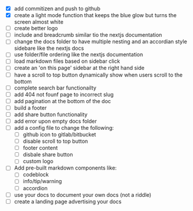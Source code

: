 -   [x] add commitizen and push to github
-   [x] create a light mode function that keeps the blue glow but turns the screen almost white
-   [ ] create better logo
-   [ ] include and breadcrumb similar tio the nextjs documentation
-   [ ] change the docs folder to have multiple nesting and an accordian style sidebare like the nextjs docs
-   [ ] use folder/file ordering like the nextjs documentation
-   [ ] load markdown files based on sidebar click
-   [ ] create an 'on this page' sidebar at the right hand side
-   [ ] have a scroll to top button dynamically show when users scroll to the bottom
-   [ ] complete search bar functionailty
-   [ ] add 404 not founf page to incorrect slug
-   [ ] add pagination at the bottom of the doc
-   [ ] build a footer
-   [ ] add share button functionality
-   [ ] add error upon empty docs folder
-   [ ] add a config file to change the following:
    -   [ ] github icon to gitlab/bitbucket
    -   [ ] disable scroll to top button
    -   [ ] footer content
    -   [ ] disbale share button
    -   [ ] custom logo
-   [ ] Add pre-built markdown components like:
    -   [ ] codeblock
    -   [ ] info/tip/warning
    -   [ ] accordion
-   [ ] use your docs to document your own docs (not a riddle)
-   [ ] create a landing page advertising your docs
